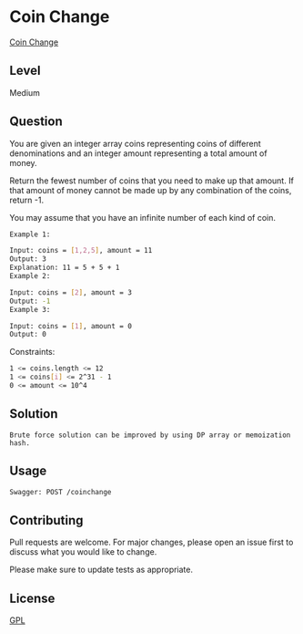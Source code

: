 # Coin Change
[Coin Change](https://leetcode.com/problems/coin-change/)

## Level
Medium

## Question
You are given an integer array coins representing coins of different denominations and an integer amount representing a total amount of money.

Return the fewest number of coins that you need to make up that amount. If that amount of money cannot be made up by any combination of the coins, return -1.

You may assume that you have an infinite number of each kind of coin.

```bash
Example 1:

Input: coins = [1,2,5], amount = 11
Output: 3
Explanation: 11 = 5 + 5 + 1
Example 2:

Input: coins = [2], amount = 3
Output: -1
Example 3:

Input: coins = [1], amount = 0
Output: 0
```

Constraints:
```bash
1 <= coins.length <= 12
1 <= coins[i] <= 2^31 - 1
0 <= amount <= 10^4
```
## Solution
    Brute force solution can be improved by using DP array or memoization hash.

## Usage

```bash
Swagger: POST /coinchange
```

## Contributing
Pull requests are welcome. For major changes, please open an issue first to discuss what you would like to change.

Please make sure to update tests as appropriate.

## License
[GPL](https://choosealicense.com/licenses/agpl-3.0/)